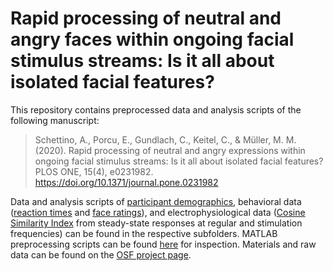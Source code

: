 # Rapid processing of neutral and angry faces within ongoing facial stimulus streams: Is it all about isolated facial features?

This repository contains preprocessed data and analysis scripts of the following manuscript:

> Schettino, A., Porcu, E., Gundlach, C., Keitel, C., & Müller, M. M. (2020). Rapid processing of neutral and angry expressions within ongoing facial stimulus streams: Is it all about isolated facial features? PLOS ONE, 15(4), e0231982. https://doi.org/10.1371/journal.pone.0231982

Data and analysis scripts of [participant demographics](https://github.com/aschetti/ssVEPs-faces/tree/master/demographics), behavioral data ([reaction times](https://github.com/aschetti/ssVEPs-faces/tree/master/behavior) and [face ratings](https://github.com/aschetti/ssVEPs-faces/tree/master/ratings)), and electrophysiological data ([Cosine Similarity Index](https://github.com/aschetti/ssVEPs-faces/tree/master/SSR) from steady-state responses at regular and stimulation frequencies) can be found in the respective subfolders. MATLAB preprocessing scripts can be found [here](https://github.com/aschetti/ssVEPs-faces/tree/master/EEG_preprocessing) for inspection. Materials and raw data can be found on the [OSF project page](https://osf.io/uhczc/).


